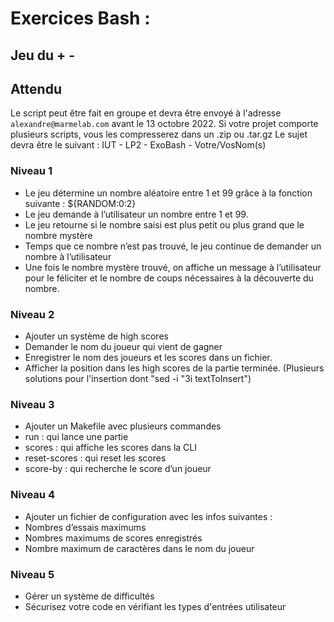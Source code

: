 # Exercices Bash :

## Jeu du + -

## Attendu

Le script peut être fait en groupe et devra être envoyé à l'adresse `alexandre@marmelab.com` avant le 13 octobre 2022.
Si votre projet comporte plusieurs scripts, vous les compresserez dans un .zip ou .tar.gz
Le sujet devra être le suivant : IUT - LP2 - ExoBash - Votre/VosNom(s)

### Niveau 1

- Le jeu détermine un nombre aléatoire entre 1 et 99 grâce à la fonction suivante : ${RANDOM:0:2}
- Le jeu demande à l’utilisateur un nombre entre 1 et 99.
- Le jeu retourne si le nombre saisi est plus petit ou plus grand que le nombre mystère
- Temps que ce nombre n’est pas trouvé, le jeu continue de demander un nombre à l’utilisateur
- Une fois le nombre mystère trouvé, on affiche un message à l’utilisateur pour le féliciter et le nombre de coups nécessaires à la découverte du nombre.

### Niveau 2

- Ajouter un système de high scores
- Demander le nom du joueur qui vient de gagner
- Enregistrer le nom des joueurs et les scores dans un fichier.
- Afficher la position dans les high scores de la partie terminée. (Plusieurs solutions pour l'insertion dont "sed -i "3i textToInsert")

### Niveau 3

- Ajouter un Makefile avec plusieurs commandes
- run : qui lance une partie
- scores : qui affiche les scores dans la CLI
- reset-scores : qui reset les scores
- score-by : qui recherche le score d’un joueur

### Niveau 4

- Ajouter un fichier de configuration avec les infos suivantes :
- Nombres d’essais maximums
- Nombres maximums de scores enregistrés
- Nombre maximum de caractères dans le nom du joueur

### Niveau 5

- Gérer un système de difficultés
- Sécurisez votre code en vérifiant les types d'entrées utilisateur
